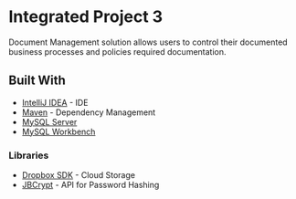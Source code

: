 # Integrated Project 3
Document Management solution allows users to control their documented business processes and policies required documentation.

## Built With
* [IntelliJ IDEA](https://www.jetbrains.com/idea/) - IDE
* [Maven](https://maven.apache.org/) - Dependency Management
* [MySQL Server](https://dev.mysql.com/downloads/mysql/)
* [MySQL Workbench](https://www.mysql.com/products/workbench/)

### Libraries
* [Dropbox SDK](https://github.com/dropbox/dropbox-sdk-java) - Cloud Storage
* [JBCrypt](https://github.com/djmdjm/jBCrypt) - API for Password Hashing
